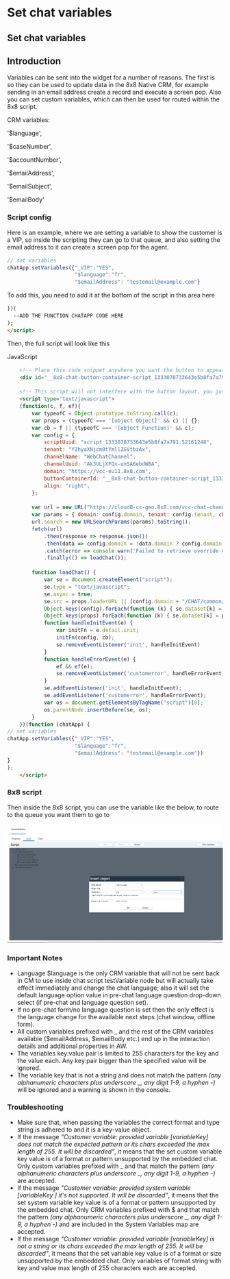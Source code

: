 # Set chat variables

## Set chat variables

## Introduction

  

Variables can be sent into the widget for a number of reasons. The first is so they can be used to update data in the 8x8 Native CRM, for example sending in an email address create a record and execute a screen pop. Also you can set custom variables, which can then be used for routed within the 8x8 script. 

CRM variables:  

'$language',  

'$caseNumber',  

'$accountNumber',  

'$emailAddress',  

'$emailSubject',  

'$emailBody'

### Script config

Here is an example, where we are setting a variable to show the customer is a VIP, so inside the scripting they can go to that queue, and also setting the email address to it can create a screen pop for the agent. 

```javascript
// set variables
chatApp.setVariables({"_VIP":"YES", 
                      "$language":"fr", 
                      "$emailAddress": "testemail@example.com"}
```

To add this, you need to add it at the bottom of the script in this area here 

```html
})(
  --ADD THE FUNCTION CHATAPP CODE HERE
);
</script>

```

Then, the full script will look like this 

JavaScript
```html
    <!-- Place this code snippet anywhere you want the button to appear in your page. If no button has been configured in the chat script, it will not show up nor take any space. -->
    <div id="__8x8-chat-button-container-script_1333070733643e5b8fa7a791.52161248"></div>

    <!-- This script will not interfere with the button layout, you just need to include it in the same page. It must also be within the \\<body\\> section of the page, preferably just before the ending tag. -->
    <script type="text/javascript">
    (function(c, f, ef){
        var typeofC = Object.prototype.toString.call(c);
        var props = (typeofC === '[object Object]' && c) || {};
        var cb = f || (typeofC === '[object Function]' && c);
        var config = {
            scriptUuid: "script_1333070733643e5b8fa7a791.52161248",
            tenant: "Y2hyaXNjcm9tYmllZGVtbzAx",
            channelName: "WebChatChannel",
            channelUuid: "Ak3ULjXFQx-unSA6ebdW8A",
            domain: "https://vcc-eu11.8x8.com",
            buttonContainerId: "__8x8-chat-button-container-script_1333070733643e5b8fa7a791.52161248",
            align: "right",
        };

        var url = new URL("https://cloud8-cc-geo.8x8.com/vcc-chat-channels/public/webchat/discovery");
        var params = { domain: config.domain, tenant: config.tenant, channelUuid: config.channelUuid };
        url.search = new URLSearchParams(params).toString();
        fetch(url)
            .then(response => response.json())
            .then(data => config.domain = !data.domain ? config.domain : data.domain)
            .catch(error => console.warn('Failed to retrieve override domain, will continue using ', config.domain, error))
            .finally(() => loadChat());

        function loadChat() {
            var se = document.createElement("script");
            se.type = "text/javascript";
            se.async = true;
            se.src = props.loaderURL || (config.domain + "/CHAT/common/js/chatv3.js");
            Object.keys(config).forEach(function (k) { se.dataset[k] = config[k] });
            Object.keys(props).forEach(function (k) { se.dataset[k] = props[k] });
            function handleInitEvent(e) {
                var initFn = e.detail.init;
                initFn(config, cb);
                se.removeEventListener('init', handleInitEvent)
            }
            function handleErrorEvent(e) {
                ef && ef(e);
                se.removeEventListener('customerror', handleErrorEvent);
            }
            se.addEventListener('init', handleInitEvent);
            se.addEventListener('customerror', handleErrorEvent);
            var os = document.getElementsByTagName("script")[0];
            os.parentNode.insertBefore(se, os);
        }
    })(function (chatApp) {
// set variables
chatApp.setVariables({"_VIP":"YES", 
                      "$language":"fr", 
                      "$emailAddress": "testemail@example.com"})
}
);
    </script>

```

### 8x8 script

Then inside the 8x8 script, you can use the variable like the below, to route to the queue you want them to go to

  

![](../images/e5673df5d46fcce77ca354d0aec357279f965a271178f90a8d752f9fa9572392-VIP.png "Chat Gateway flow.jpg")
  

### Important Notes

* Language $language is the only CRM variable that will not be sent back in CM to use inside chat script testVariable node but will actually take effect immediately and change the chat language; also it will set the default language option value in pre-chat language question drop-down select (if pre-chat and language question set).
* If no pre-chat form/no language question is set then the only effect is the language change for the available next steps (chat window, offline form).
* All custom variables prefixed with _ and the rest of the CRM variables available ($emailAddress, $emailBody etc.) end up in the interaction details and additional properties in AW.
* The variables key:value pair is limited to 255 characters for the key and the value each. Any key:pair bigger than the specified value will be ignored.
* The variable key that is not a string and does not match the pattern *(any alphanumeric characters plus underscore _, any digit 1-9, a hyphen -)* will be ignored and a warning is shown in the console.

### Troubleshooting

* Make sure that, when passing the variables the correct format and type string is adhered to and it is a key-value object.
* If the message *"Customer variable: provided variable [variableKey] does not match the expected pattern or its chars exceeded the max length of 255. It will be discarded"*, it means that the set custom variable key value is of a format or pattern unsupported by the embedded chat. Only custom variables prefixed with _ and that match the pattern *(any alphanumeric characters plus underscore _, any digit 1-9, a hyphen -)* are accepted.
* If the message *"Customer variable: provided system variable [variableKey ] it's not supported. It will be discarded"*, it means that the set system variable key value is of a format or pattern unsupported by the embedded chat. Only CRM variables prefixed with $ and that match the pattern *(any alphanumeric characters plus underscore _, any digit 1-9, a hyphen -)* and are included in the System Variables map are accepted.
* If the message *"Customer variable: provided variable [variableKey] is not a string or its chars exceeded the max length of 255. It will be discarded"*, it means that the set variable key value is of a format or size unsupported by the embedded chat. Only variables of format string with key and value max length of 255 characters each are accepted.
